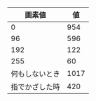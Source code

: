 | 画素値         | 値   | 
| -------------- | ---- | 
| 0              | 954  | 
| 96             | 596  | 
| 192            | 122  | 
| 255            | 60   | 
| 何もしないとき | 1017 | 
| 指でかざした時 | 420  | 